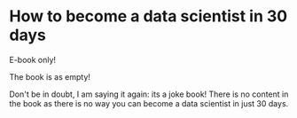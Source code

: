 # How to become a data scientist in 30 days

E-book only!

The book is as empty!

Don't be in doubt, I am saying it again: its a joke book! There is no content in the book as there is no way you can become a data scientist in just 30 days. 
